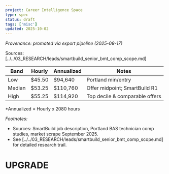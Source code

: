 ```yaml
---
project: Career Intelligence Space
type: spec
status: draft
tags: ['misc']
updated: 2025-10-02
---
```


_Provenance: promoted via export pipeline (2025-09-17)_

Sources: [../../03_RESEARCH/leads/smartbuild_senior_bmt_comp_scope.md]

| Band   | Hourly    | Annualized | Notes              |
|--------|-----------|------------|--------------------|  
| Low    | $45.50    | $94,640    | Portland min/entry |
| Median | $53.25    | $110,760   | Offer midpoint; SmartBuild R1 |
| High   | $55.25    | $114,920   | Top decile & comparable offers |

*Annualized = Hourly x 2080 hours

_Footnotes:_
- Sources: SmartBuild job description, Portland BAS technician comp studies, market scrape September 2025.
- See [../../03_RESEARCH/leads/smartbuild_senior_bmt_comp_scope.md] for detailed research trail.

# UPGRADE
